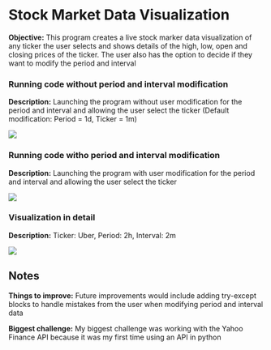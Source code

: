 # Stock Market Data Visualization

**Objective:** This program creates a live stock marker data visualization of any ticker the user selects and shows details of the high, low, open and closing prices of the ticker. The user also has the option to decide if they want to modify the period and interval

### Running code without period and interval modification

**Description:** Launching the program without user modification for the period and interval and allowing the user select the ticker (Default modification: Period = 1d, Ticker = 1m)

<img src="no_user_modification.gif">

### Running code witho period and interval modification

**Description:** Launching the program with user modification for the period and interval and allowing the user select the ticker

<img src="user_modification.gif">

### Visualization in detail

**Description:** Ticker: Uber, Period: 2h, Interval: 2m

<img src="visualization.gif">

## Notes
**Things to improve:** Future improvements would include adding try-except blocks to handle mistakes from the user when modifying period and interval data 

**Biggest challenge:** My biggest challenge was working with the Yahoo Finance API because it was my first time using an API in python


